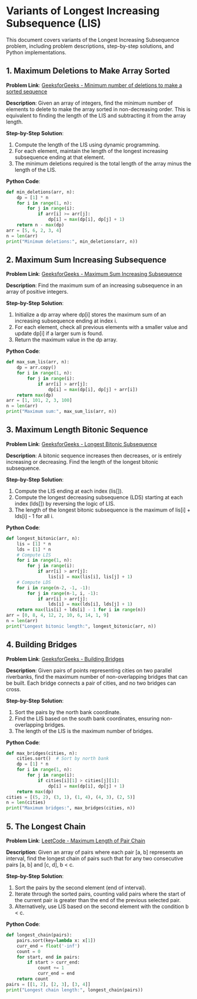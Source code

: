 # Variants of Longest Increasing Subsequence (LIS)

This document covers variants of the Longest Increasing Subsequence problem, including problem descriptions, step-by-step solutions, and Python implementations.

## 1. Maximum Deletions to Make Array Sorted

**Problem Link**: [GeeksforGeeks - Minimum number of deletions to make a sorted sequence](https://www.geeksforgeeks.org/minimum-number-deletions-make-sorted-sequence/)

**Description**: Given an array of integers, find the minimum number of elements to delete to make the array sorted in non-decreasing order. This is equivalent to finding the length of the LIS and subtracting it from the array length.

**Step-by-Step Solution**:
1. Compute the length of the LIS using dynamic programming.
2. For each element, maintain the length of the longest increasing subsequence ending at that element.
3. The minimum deletions required is the total length of the array minus the length of the LIS.

**Python Code**:
```python
def min_deletions(arr, n):
    dp = [1] * n
    for i in range(1, n):
        for j in range(i):
            if arr[i] >= arr[j]:
                dp[i] = max(dp[i], dp[j] + 1)
    return n - max(dp)
arr = [5, 6, 2, 3, 4]
n = len(arr)
print("Minimum deletions:", min_deletions(arr, n))
```

## 2. Maximum Sum Increasing Subsequence

**Problem Link**: [GeeksforGeeks - Maximum Sum Increasing Subsequence](https://www.geeksforgeeks.org/maximum-sum-increasing-subsequence/)

**Description**: Find the maximum sum of an increasing subsequence in an array of positive integers.

**Step-by-Step Solution**:
1. Initialize a dp array where dp[i] stores the maximum sum of an increasing subsequence ending at index i.
2. For each element, check all previous elements with a smaller value and update dp[i] if a larger sum is found.
3. Return the maximum value in the dp array.

**Python Code**:
```python
def max_sum_lis(arr, n):
    dp = arr.copy()
    for i in range(1, n):
        for j in range(i):
            if arr[i] > arr[j]:
                dp[i] = max(dp[i], dp[j] + arr[i])
    return max(dp)
arr = [1, 101, 2, 3, 100]
n = len(arr)
print("Maximum sum:", max_sum_lis(arr, n))
```

## 3. Maximum Length Bitonic Sequence

**Problem Link**: [GeeksforGeeks - Longest Bitonic Subsequence](https://www.geeksforgeeks.org/longest-bitonic-subsequence/)

**Description**: A bitonic sequence increases then decreases, or is entirely increasing or decreasing. Find the length of the longest bitonic subsequence.

**Step-by-Step Solution**:
1. Compute the LIS ending at each index (lis[]).
2. Compute the longest decreasing subsequence (LDS) starting at each index (lds[]) by reversing the logic of LIS.
3. The length of the longest bitonic subsequence is the maximum of lis[i] + lds[i] - 1 for all i.

**Python Code**:
```python
def longest_bitonic(arr, n):
    lis = [1] * n
    lds = [1] * n
    # Compute LIS
    for i in range(1, n):
        for j in range(i):
            if arr[i] > arr[j]:
                lis[i] = max(lis[i], lis[j] + 1)
    # Compute LDS
    for i in range(n-2, -1, -1):
        for j in range(n-1, i, -1):
            if arr[i] > arr[j]:
                lds[i] = max(lds[i], lds[j] + 1)
    return max(lis[i] + lds[i] - 1 for i in range(n))
arr = [0, 8, 4, 12, 2, 10, 6, 14, 1, 9]
n = len(arr)
print("Longest bitonic length:", longest_bitonic(arr, n))
```

## 4. Building Bridges

**Problem Link**: [GeeksforGeeks - Building Bridges](https://www.geeksforgeeks.org/dynamic-programming-building-bridges/)

**Description**: Given pairs of points representing cities on two parallel riverbanks, find the maximum number of non-overlapping bridges that can be built. Each bridge connects a pair of cities, and no two bridges can cross.

**Step-by-Step Solution**:
1. Sort the pairs by the north bank coordinate.
2. Find the LIS based on the south bank coordinates, ensuring non-overlapping bridges.
3. The length of the LIS is the maximum number of bridges.

**Python Code**:
```python
def max_bridges(cities, n):
    cities.sort()  # Sort by north bank
    dp = [1] * n
    for i in range(1, n):
        for j in range(i):
            if cities[i][1] > cities[j][1]:
                dp[i] = max(dp[i], dp[j] + 1)
    return max(dp)
cities = [(5, 2), (3, 1), (1, 4), (4, 3), (2, 5)]
n = len(cities)
print("Maximum bridges:", max_bridges(cities, n))
```

## 5. The Longest Chain

**Problem Link**: [LeetCode - Maximum Length of Pair Chain](https://leetcode.com/problems/maximum-length-of-pair-chain/)

**Description**: Given an array of pairs where each pair [a, b] represents an interval, find the longest chain of pairs such that for any two consecutive pairs [a, b] and [c, d], b < c.

**Step-by-Step Solution**:
1. Sort the pairs by the second element (end of interval).
2. Iterate through the sorted pairs, counting valid pairs where the start of the current pair is greater than the end of the previous selected pair.
3. Alternatively, use LIS based on the second element with the condition b < c.

**Python Code**:
```python
def longest_chain(pairs):
    pairs.sort(key=lambda x: x[1])
    curr_end = float('-inf')
    count = 0
    for start, end in pairs:
        if start > curr_end:
            count += 1
            curr_end = end
    return count
pairs = [[1, 2], [2, 3], [3, 4]]
print("Longest chain length:", longest_chain(pairs))
```